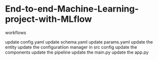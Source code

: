 # End-to-end-Machine-Learning-project-with-MLflow

workflows

update config.yaml
update schema.yaml
update params.yaml
update the entity
update the configuratiion manager in src config
update the components
update the pipeline
update the main.py
update the app.py
